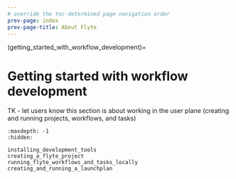```yaml
---
# override the toc-determined page navigation order
prev-page: index
prev-page-title: About Flyte
---
```


(getting_started_with_workflow_development)=

# Getting started with workflow development

TK - let users know this section is about working in the user plane (creating and running projects, workflows, and tasks)

```{toctree}
:maxdepth: -1
:hidden:

installing_development_tools
creating_a_flyte_project
running_flyte_workflows_and_tasks_locally
creating_and_running_a_launchplan
```